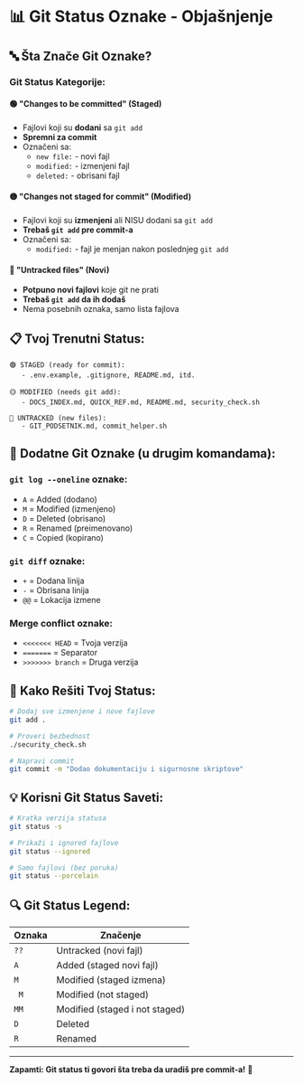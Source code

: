 # 📊 Git Status Oznake - Objašnjenje

## 🔤 Šta Znače Git Oznake?

### **Git Status Kategorije:**

#### 🟢 **"Changes to be committed"** (Staged)
- Fajlovi koji su **dodani** sa `git add`
- **Spremni za commit**
- Označeni sa:
  - `new file:` - novi fajl
  - `modified:` - izmenjeni fajl  
  - `deleted:` - obrisani fajl

#### 🟡 **"Changes not staged for commit"** (Modified)
- Fajlovi koji su **izmenjeni** ali NISU dodani sa `git add`
- **Trebaš `git add` pre commit-a**
- Označeni sa:
  - `modified:` - fajl je menjan nakon poslednjeg `git add`

#### 🔴 **"Untracked files"** (Novi)
- **Potpuno novi fajlovi** koje git ne prati
- **Trebaš `git add` da ih dodaš**
- Nema posebnih oznaka, samo lista fajlova

## 📋 **Tvoj Trenutni Status:**

```
🟢 STAGED (ready for commit):
   - .env.example, .gitignore, README.md, itd.
   
🟡 MODIFIED (needs git add):
   - DOCS_INDEX.md, QUICK_REF.md, README.md, security_check.sh
   
🔴 UNTRACKED (new files):
   - GIT_PODSETNIK.md, commit_helper.sh
```

## 🎯 **Dodatne Git Oznake (u drugim komandama):**

### **`git log --oneline`** oznake:
- `A` = Added (dodano)
- `M` = Modified (izmenjeno)  
- `D` = Deleted (obrisano)
- `R` = Renamed (preimenovano)
- `C` = Copied (kopirano)

### **`git diff`** oznake:
- `+` = Dodana linija
- `-` = Obrisana linija
- `@@` = Lokacija izmene

### **Merge conflict oznake:**
- `<<<<<<< HEAD` = Tvoja verzija
- `=======` = Separator
- `>>>>>>> branch` = Druga verzija

## 🚀 **Kako Rešiti Tvoj Status:**

```bash
# Dodaj sve izmenjene i nove fajlove
git add .

# Proveri bezbednost
./security_check.sh

# Napravi commit
git commit -m "Dodao dokumentaciju i sigurnosne skriptove"
```

## 💡 **Korisni Git Status Saveti:**

```bash
# Kratka verzija statusa
git status -s

# Prikaži i ignored fajlove
git status --ignored

# Samo fajlovi (bez poruka)
git status --porcelain
```

## 🔍 **Git Status Legend:**

| Oznaka | Značenje |
|--------|----------|
| `??` | Untracked (novi fajl) |
| `A` | Added (staged novi fajl) |
| `M` | Modified (staged izmena) |
| ` M` | Modified (not staged) |
| `MM` | Modified (staged i not staged) |
| `D` | Deleted |
| `R` | Renamed |

---

**Zapamti: Git status ti govori šta treba da uradiš pre commit-a!** 📝
